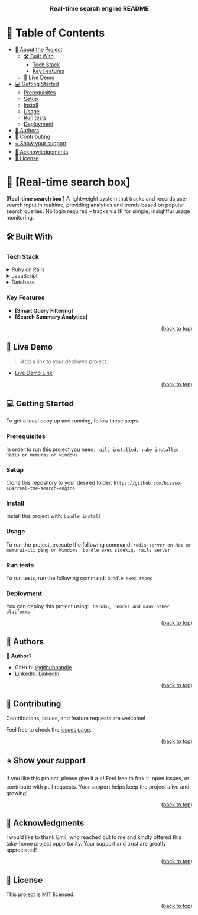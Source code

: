 <a name="readme-top"></a>

<!--
!!! IMPORTANT !!!
This README is an example of how you could professionally present your codebase. 
Writing documentation is a crucial part of your work as a professional software developer and cannot be ignored. 

You should modify this file to match your project and remove sections that don't apply.

REQUIRED SECTIONS:
- Table of Contents
- About the Project
  - Built With
  - Live Demo
- Getting Started
- Authors
- Future Features
- Contributing
- Show your support
- Acknowledgements
- License

OPTIONAL SECTIONS:
- FAQ

After you're finished please remove all the comments and instructions!

For more information on the importance of a professional README for your repositories: https://github.com/microverseinc/curriculum-transversal-skills/blob/main/documentation/articles/readme_best_practices.md
-->

<div align="center">
  <!-- You are encouraged to replace this logo with your own! Otherwise you can also remove it. -->
<!--   <img src="murple_logo.png" alt="logo" width="140"  height="auto" /> -->
  <br/>

  <h3><b>Real-time search engine README</b></h3>

</div>

<!-- TABLE OF CONTENTS -->

# 📗 Table of Contents

- [📖 About the Project](#about-project)
  - [🛠 Built With](#built-with)
    - [Tech Stack](#tech-stack)
    - [Key Features](#key-features)
  - [🚀 Live Demo](#live-demo)
- [💻 Getting Started](#getting-started)
  - [Prerequisites](#prerequisites)
  - [Setup](#setup)
  - [Install](#install)
  - [Usage](#usage)
  - [Run tests](#run-tests)
  - [Deployment](#deployment)
- [👥 Authors](#authors)
- [🤝 Contributing](#contributing)
- [⭐️ Show your support](#support)
- [🙏 Acknowledgements](#acknowledgements)
- [📝 License](#license)

<!-- PROJECT DESCRIPTION -->

# 📖 [Real-time search box] <a name="about-project"></a>

**[Real-time search box ]** A lightweight system that tracks and records user search input in realtime, providing analytics and trends based on popular search queries.
No login required – tracks via IP for simple, insightful usage monitoring.

## 🛠 Built With <a name="built-with"></a>

### Tech Stack <a name="tech-stack"></a>

<details>
  <summary>Ruby on Rails</summary>
  <ul>
    <li><a href="https://rubyonrails.org/">Ruby on Rails</a></li>
  </ul>
</details>

<details>
  <summary>JavaScript</summary>
  <ul>
    <li><a href="https://developer.mozilla.org/en-US/docs/Web/JavaScript">JS</a></li>
  </ul>
</details>

<details>
<summary>Database</summary>
  <ul>
    <li><a href="https://www.postgresql.org/">PostgreSQL</a></li>
  </ul>
</details>

<!-- Features -->

### Key Features <a name="key-features"></a>

- **[Smart Query Filtering]** 
- **[Search Summary Analytics]**

<p align="right">(<a href="#readme-top">back to top</a>)</p>

<!-- LIVE DEMO -->

## 🚀 Live Demo <a name="live-demo"></a>

> Add a link to your deployed project.

- [Live Demo Link](http://realtimesear.vps.webdock.cloud/)

<p align="right">(<a href="#readme-top">back to top</a>)</p>

<!-- GETTING STARTED -->

## 💻 Getting Started <a name="getting-started"></a>

To get a local copy up and running, follow these steps.

### Prerequisites

In order to run this project you need:   ` rails installed, ruby installed, Redis or memurai on windows  `

<!--
Example command:

```sh
 gem install rails
```
 -->

### Setup

Clone this repository to your desired folder: ` https://github.com/bisaso-404/real-tme-search-engine `

<!--
Example commands:

```sh
  cd my-folder
  git clone git@github.com:myaccount/my-project.git
```
--->

### Install

Install this project with: ` bundle install `

<!--
Example command:

```sh
  cd my-project
  gem install
```
--->

### Usage

To run the project, execute the following command: ` redis-server on Mac or memurai-cli ping on Windows, bundle exec sidekiq, rails server  `

<!--
Example command:

```sh
  rails server
```
--->

### Run tests

To run tests, run the following command: ` bundle exec rspec `

<!--
Example command:

```sh
  bin/rails test test/models/article_test.rb
```
--->

### Deployment

You can deploy this project using: ` heroku, render and many other platforms`

<!--
Example:

```sh

```
 -->

<p align="right">(<a href="#readme-top">back to top</a>)</p>

<!-- AUTHORS -->

## 👥 Authors <a name="authors"></a>

👤 **Author1**

- GitHub: [@githubhandle](https://github.com/bisaso-404)
- LinkedIn: [LinkedIn](https://www.linkedin.com/in/ronnie-bisaso/)


<p align="right">(<a href="#readme-top">back to top</a>)</p>

<!-- CONTRIBUTING -->

## 🤝 Contributing <a name="contributing"></a>

Contributions, issues, and feature requests are welcome!

Feel free to check the [issues page](https://github.com/bisaso-404/real-tme-search-engine/issues).

<p align="right">(<a href="#readme-top">back to top</a>)</p>

<!-- SUPPORT -->

## ⭐️ Show your support <a name="support"></a>

If you like this project, please give it a ⭐️!
Feel free to fork it, open issues, or contribute with pull requests.
Your support helps keep the project alive and growing!

<p align="right">(<a href="#readme-top">back to top</a>)</p>

<!-- ACKNOWLEDGEMENTS -->

## 🙏 Acknowledgments <a name="acknowledgements"></a>

I would like to thank Emil, who reached out to me and kindly offered this take-home project opportunity. Your support and trust are greatly appreciated!

<p align="right">(<a href="#readme-top">back to top</a>)</p>

<!-- FAQ (optional) -->

## 📝 License <a name="license"></a>

This project is [MIT](./LICENSE) licensed.

<p align="right">(<a href="#readme-top">back to top</a>)</p>
